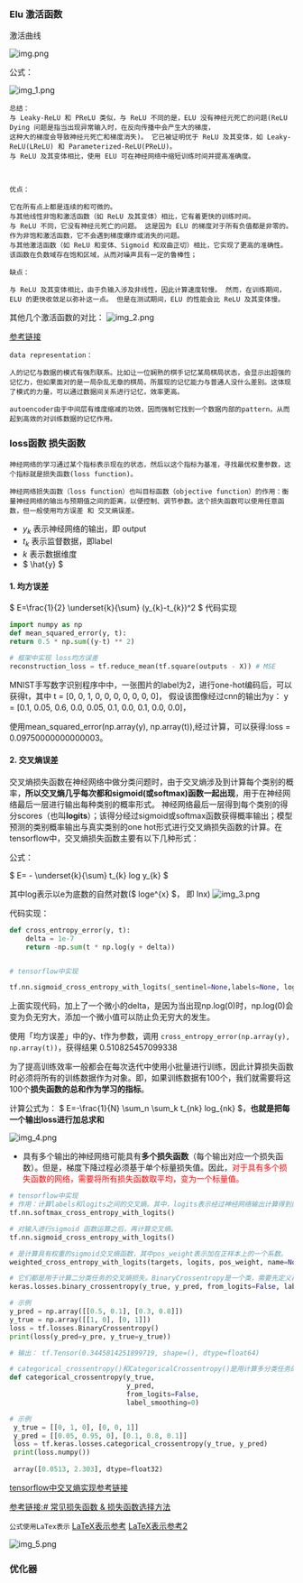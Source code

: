 ### Elu 激活函数

激活曲线

![img.png](img.png)

公式：

![img_1.png](img_1.png)

```
总结：
与 Leaky-ReLU 和 PReLU 类似，与 ReLU 不同的是，ELU 没有神经元死亡的问题(ReLU Dying 问题是指当出现异常输入时，在反向传播中会产生大的梯度，
这种大的梯度会导致神经元死亡和梯度消失)。 它已被证明优于 ReLU 及其变体，如 Leaky-ReLU(LReLU) 和 Parameterized-ReLU(PReLU)。 
与 ReLU 及其变体相比，使用 ELU 可在神经网络中缩短训练时间并提高准确度。



优点：

它在所有点上都是连续的和可微的。
与其他线性非饱和激活函数（如 ReLU 及其变体）相比，它有着更快的训练时间。
与 ReLU 不同，它没有神经元死亡的问题。 这是因为 ELU 的梯度对于所有负值都是非零的。
作为非饱和激活函数，它不会遇到梯度爆炸或消失的问题。
与其他激活函数（如 ReLU 和变体、Sigmoid 和双曲正切）相比，它实现了更高的准确性。
该函数在负数域存在饱和区域，从而对噪声具有一定的鲁棒性；

缺点：

与 ReLU 及其变体相比，由于负输入涉及非线性，因此计算速度较慢。 然而，在训练期间，ELU 的更快收敛足以弥补这一点。 但是在测试期间，ELU 的性能会比 ReLU 及其变体慢。
```

其他几个激活函数的对比：
![img_2.png](img_2.png)

[参考链接](https://www.cnblogs.com/Joejwu/p/Joejwu_blog210618.html)

```
data representation：

人的记忆与数据的模式有强烈联系。比如让一位娴熟的棋手记忆某局棋局状态，会显示出超强的记忆力，但如果面对的是一局杂乱无章的棋局，所展现的记忆能力与普通人没什么差别。这体现了模式的力量，可以通过数据间关系进行记忆，效率更高。

autoencoder由于中间层有维度缩减的功效，因而强制它找到一个数据内部的pattern，从而起到高效的对训练数据的记忆作用。
```

### loss函数 损失函数

```
神经网络的学习通过某个指标表示现在的状态，然后以这个指标为基准，寻找最优权重参数，这个指标就是损失函数(loss function)。

神经网络损失函数（loss function）也叫目标函数（objective function）的作用：衡量神经网络的输出与预期值之间的距离，以便控制、调节参数。这个损失函数可以使用任意函数，但一般使用均方误差 和 交叉熵误差。
```

- $y_{k}$ 表示神经网络的输出，即 output
- ${t}_{k}$ 表示监督数据，即label
- $k$ 表示数据维度
- $ \hat{y} $

#### 1. 均方误差

$ E=\frac{1}{2} \underset{k}{\sum} (y_{k}-t_{k})^2 $
代码实现

```python
import numpy as np
def mean_squared_error(y, t):
return 0.5 * np.sum((y-t) ** 2)

# 框架中实现 loss均方误差
reconstruction_loss = tf.reduce_mean(tf.square(outputs - X)) # MSE

```

MNIST手写数字识别程序中中，一张图片的label为2，进行one-hot编码后，可以获得t，其中
t = [0, 0, 1, 0, 0, 0, 0, 0, 0, 0]，
假设该图像经过cnn的输出为y：
y = [0.1, 0.05, 0.6, 0.0, 0.05, 0.1, 0.0, 0.1, 0.0, 0.0]，

使用mean_squared_error(np.array(y), np.array(t)),经过计算，可以获得:loss = 0.09750000000000003。

#### 2. 交叉熵误差

交叉熵损失函数在神经网络中做分类问题时，由于交叉熵涉及到计算每个类别的概率，**所以交叉熵几乎每次都和sigmoid(或softmax)函数一起出现**，用于在神经网络最后一层进行输出每种类别的概率形式。
神经网络最后一层得到每个类别的得分scores（也叫**logits**）；该得分经过sigmoid或softmax函数获得概率输出；模型预测的类别概率输出与真实类别的one hot形式进行交叉熵损失函数的计算。在tensorflow中，交叉熵损失函数主要有以下几种形式：


公式：

$ E= - \underset{k}{\sum} t_{k} log y_{k} $

其中log表示以e为底数的自然对数($ loge^{x} $， 即 lnx)
![img_3.png](img_3.png)

代码实现：

```python
def cross_entropy_error(y, t):
    delta = 1e-7 
    return -np.sum(t * np.log(y + delta))


# tensorflow中实现

tf.nn.sigmoid_cross_entropy_with_logits(_sentinel=None,labels=None, logits=None, name=None)

```

上面实现代码，加上了一个微小的delta，是因为当出现np.log(0)时，np.log(0)会变为负无穷大，添加一个微小值可以防止负无穷大的发生。

使用「均方误差」中的y、t作为参数，调用 `cross_entropy_error(np.array(y), np.array(t))`，获得结果 0.510825457099338

为了提高训练效率一般都会在每次迭代中使用小批量进行训练，因此计算损失函数时必须将所有的训练数据作为对象。即，如果训练数据有100个，我们就需要将这100个​**损失函数的总和作为学习的指标**​。

计算公式为： $ E=-\frac{1}{N} \sum_n \sum_k t_{nk} log_{nk} $，**也就是把每一个输出loss进行加总求和**

![img_4.png](img_4.png)

* 具有多个输出的神经网络可能具有​**多个损失函数**​（每个输出对应一个损失函数）。但是，梯度下降过程必须基于单个标量损失值。因此，<font color='red'>对于具有多个损失函数的网络，需要将所有损失函数取平均，变为一个标量值。</font>

```python
# tensorflow中实现
# 作用：计算labels和logits之间的交叉熵。其中，logits表示经过神经网络输出计算得到的未归一化的概率，之后logits会先通过softmax运算再计算交叉熵
tf.nn.softmax_cross_entropy_with_logits()

# 对输入进行sigmoid 函数运算之后，再计算交叉熵。
tf.nn.sigmoid_cross_entropy_with_logits()

# 是计算具有权重的sigmoid交叉熵函数，其中pos_weight表示加在正样本上的一个系数。
weighted_cross_entropy_with_logits(targets, logits, pos_weight, name=None):

# 它们都是用于计算二分类任务的交叉熵损失。BinaryCrossentropy是一个类，需要先定义再调用，返回的是一个最终loss。而binary_crossentropy是一个函数，计算每个位置的损失值，返回的结果与batch_size大小一样，需要再通过reduce_mean()计算最终loss
keras.losses.binary_crossentropy(y_true, y_pred, from_logits=False, label_smoothing=0)

# 示例
y_pred = np.array([[0.5, 0.1], [0.3, 0.8]])
y_true = np.array([[1, 0], [0, 1]])
loss = tf.losses.BinaryCrossentropy()
print(loss(y_pred=y_pre, y_true=y_true))

# 输出： tf.Tensor(0.3445814251899719, shape=(), dtype=float64)

# categorical_crossentropy()和CategoricalCrossentropy()是用计算多分类任务的交叉熵
def categorical_crossentropy(y_true,
                             y_pred,
                             from_logits=False,
                             label_smoothing=0)

# 示例
 y_true = [[0, 1, 0], [0, 0, 1]]
 y_pred = [[0.05, 0.95, 0], [0.1, 0.8, 0.1]]
 loss = tf.keras.losses.categorical_crossentropy(y_true, y_pred)
 print(loss.numpy())
 
 array([0.0513, 2.303], dtype=float32)

```


[tensorflow中交叉熵实现参考链接](https://blog.csdn.net/FrankieHello/article/details/118188350)


[参考链接:# 常见损失函数 & 损失函数选择方法](https://blog.csdn.net/donaldsy/article/details/101295422)

`公式使用LaTex表示` [LaTeX表示参考](https://www.cnblogs.com/nowgood/p/Latexstart.html)
[LaTeX表示参考2](https://blog.csdn.net/qq_46092061/article/details/121862287)

![img_5.png](img_5.png)

### 优化器








